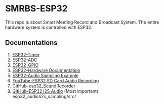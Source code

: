 # SMRBS-ESP32
This repo is about Smart Meeting Record and Broadcast System. The entire hardware system is controlled with ESP32.

## Documentations
1. [ESP32-Timer](https://espressif-docs.readthedocs-hosted.com/projects/arduino-esp32/en/latest/api/timer.html?highlight=portMUX_TYPE#example-applications)</br>
2. [ESP32-ADC](https://espressif-docs.readthedocs-hosted.com/projects/arduino-esp32/en/latest/api/adc.html?highlight=adc)</br>
3. [ESP32-GPIO](https://espressif-docs.readthedocs-hosted.com/projects/arduino-esp32/en/latest/api/gpio.html?highlight=GPIO)</br>
4. [ESP32-Hardware Documentation](https://www.espressif.com/sites/default/files/documentation/esp32_technical_reference_manual_en.pdf)</br>
5. [ESP32-Audio Sampling Example](https://www.toptal.com/embedded/esp32-audio-sampling)</br>
6. [YouTube-ESP32 SD Card Audio Recording](https://www.youtube.com/watch?v=bVru6M862HY)
7. [GitHub-esp32_SoundRecorder](https://github.com/MhageGH/esp32_SoundRecorder)
8. [GitHub-ESP32 I2S Audio](https://github.com/atomic14/esp32_audio) (Most important) esp32_audio/i2s_sampling/src/

